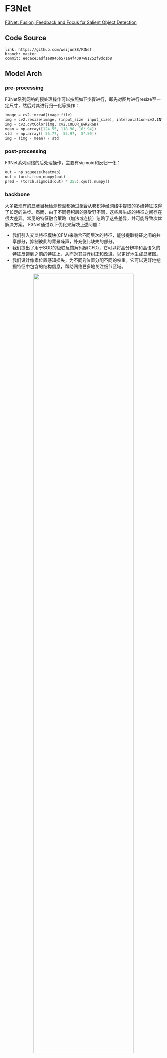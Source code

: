 
# F3Net

[F3Net: Fusion, Feedback and Focus for Salient Object Detection](https://arxiv.org/abs/1911.11445)

## Code Source
```
link: https://github.com/weijun88/F3Net
branch: master
commit: eecace3adf1e8946b571a4f4397681252f9dc1b8
```

## Model Arch

### pre-processing

F3Net系列网络的预处理操作可以按照如下步骤进行，即先对图片进行resize至一定尺寸，然后对其进行归一化等操作：

```python
image = cv2.imread(image_file)
img = cv2.resize(image, (input_size, input_size), interpolation=cv2.INTER_AREA)
img = cv2.cvtColor(img, cv2.COLOR_BGR2RGB)
mean = np.array([124.55, 118.90, 102.94])
std  = np.array([ 56.77,  55.97,  57.50])
img = (img - mean) / std
```

### post-processing

F3Net系列网络的后处理操作，主要有sigmoid和反归一化：
```python
out = np.squeeze(heatmap)
out = torch.from_numpy(out)
pred = (torch.sigmoid(out) * 255).cpu().numpy()
```

### backbone

大多数现有的显著目标检测模型都通过聚合从卷积神经网络中提取的多级特征取得了长足的进步。然而，由于不同卷积层的感受野不同，这些层生成的特征之间存在很大差异。常见的特征融合策略（加法或连接）忽略了这些差异，并可能导致次优解决方案。
F3Net通过以下优化来解决上述问题：
- 我们引入交叉特征模块(CFM)来融合不同层次的特征，能够提取特征之间的共享部分，抑制彼此的背景噪声，补充彼此缺失的部分。
- 我们提出了用于SOD的级联反馈解码器(CFD)，它可以将高分辨率和高语义的特征反馈到之前的特征上，从而对其进行纠正和改进，以更好地生成显著图。
- 我们设计像素位置感知损失，为不同的位置分配不同的权重。它可以更好地挖掘特征中包含的结构信息，帮助网络更多地关注细节区域。

<div  align="center">
<img src="../../../images/cv/salient_object_detection/f3net/f3net.png" width="80%" height="80%">
</div>

### common

- Cross Feature Module
- Cascaded Feedback Decoder

## Model Info

### 模型性能
| Models  | Flops(G) | Params(M) | MAE ↓ | avg F-Measure ↑ | SM ↑ | Shapes |
| :---: | :--: | :--: | :---: | :--------: | :---: | :--------: |
| [F3Net](https://github.com/weijun88/F3Net) | 77.240  |  25.537  | 0.033  |  0.924  | 0.925  | 3x512x512  |
| F3Net **vacc fp16** |  -  |  -  |  0.048  |  0.898  | 0.899  | 3x512x512  |
| F3Net **vacc kl_divergence int8** |  -  |  -  |   0.046  |  0.904  | 0.902  |  3x512x512  |


### 测评数据集说明


[ECSSD](http://www.cse.cuhk.edu.hk/leojia/projects/hsaliency/dataset.html)数据集，由香港中文大学的Yan等人于2013年建立, 包含了1000张图像, 这些图像由互联网得到。该数据集中的显著物体包含较复杂的结构, 且背景具备一定的复杂性。


<div  align="center">
<img src="../../../images/dataset/ecssd.jpg" width="80%" height="70%">
</div>

### 评价指标说明
显著性目标检测主要的评测指标包括：
- 均值绝对误差（Mean Absolute Error，MAE），用于通过测量归一化映射和真值掩码之间平均像素方向的绝对误差来解决这个问题，越小越好
- EMD距离(earth movers distance，EMD)，衡量的是显著性预测结果P与连续的人眼注意力真值分布Q之间的相似性, 该度量方式被定义为:从显著性预测结果P上的概率分布转移到连续的人眼注意力真值分布Q上的最小代价。因而, EMD距离越小, 表示估计结果越准确
- 交叉熵(kullback-leibler divergence，KLD)，主要基于信息理论, 经常被用于衡量两个概率分布之间的距离，在人眼关注点检测中, 该指标被定义为:通过显著性预测结果P来近似连续的人眼注意力真值分布Q时产生的信息损失，越小越好
- 标准化扫描路径显著性(normalized scanpath saliency, NSS)，是专门为显著性检测设计的评估指标，该指标被定义为:对在人眼关注点位置归一化的显著性(均值为0和归一化标准差)求平均。越小越好
- 线性相关系数(linear correlation coefficient, CC)，是一种用于衡量两个变量之间相关性的统计指标，在使用该度量时, 将显著性预测结果P和连续的人眼注意力真值分布Q视为随机变量。然后, 统计它们之间的线性相关性。该统计指标的取值范围是[-1, +1].当该指标的值接近-1或+1时, 代表显著性预测结果与真值标定高度相似
- 相似性测度(similarity metric, SIM)指标，将显著性预测结果P和连续的人眼注意力真值分布Q视为概率分布, 将二者归一化后, 通过计算每一个像素上的最小值, 最后加和得到。当相似性测度为1时, 表示两个概率分布一致; 为0时, 表示二者完全不同
- AUC指标(the area under the receiver operating characteristic curve, 简称ROC曲线), 即受试者工作特性曲线下面积.ROC曲线是以假阳性概率(false positive rate, FPR)为横轴, 以真阳性概率(true positive rate, 简称TPR)为纵轴所画出的曲线。AUC即为ROC曲线下的面积, 通过在[0, 1]上滑动的阈值, 能够将显著性检测结果P进行二值化, 从而得到ROC曲线。ROC曲线越趋近于左上方, AUC数值越大, 说明算法性能越好。当接近1时, 代表着显著性估计与真值标定完全一致
- F-Measure，由于查准率和查全率相互制约, 且查准率-查全率曲线包含了两个维度的评估指标, 不易比较, 因而需要就二者进行综合考量。该指标同时考虑了查准率和查全率, 能够较为全面、直观地反映出算法的性能。F-值指标的数值越大, 说明算法性能越好
- 结构相似性（Structural measure，S-measure）：用以评估实值显著性映射与真实值之间的结构相似性，其中So和Sr分别指对象感知和区域感知结构的相似性，越大越好


## Build_In Deploy

### step.1 获取预训练模型
- 观察[test.py#L56](https://github.com/weijun88/F3Net/blob/master/src/test.py#L56)，模型forward后只使用到第二个返回值。为减少模型推理时的数据拷贝，修改[src/net.py#L186](https://github.com/weijun88/F3Net/blob/master/src/net.py#L186)，只返回第二值，`return pred2`
- 在原仓库[test.py#L33](https://github.com/weijun88/F3Net/blob/master/src/test.py#L33)，定义模型和加载训练权重后，添加以下脚本，执行即可导出onnx和torchscript：
```python
input_shape = (1, 3, 512, 512)
shape_dict = [("input", input_shape)]
input_data = torch.randn(input_shape)
with torch.no_grad():
    scripted_model = torch.jit.trace(self.net, input_data).eval()
    scripted_model.save(self.snapshot.replace(".pth", ".torchscript.pt"))
    scripted_model = torch.jit.load(self.snapshot.replace(".pth", ".torchscript.pt"))

    torch.onnx.export(self.net, input_data, self.snapshot.replace(".pth", ".onnx"), input_names=["input"], output_names=["output"], opset_version=11,
    dynamic_axes= {
        "input": {0: 'batch_size', 2 : 'in_height', 3: 'in_width'},
        "output": {0: 'batch_size', 2: 'out_height', 3:'out_width'}
        }
    )
```

### step.2 准备数据集
- 下载[ECSSD](http://www.cse.cuhk.edu.hk/leojia/projects/hsaliency/dataset.html)数据集

### step.3 模型转换
1. 根据具体模型，修改编译配置
    - [official_f3net.yaml](./build_in/build/official_f3net.yaml)
    
    > - runstream推理，编译参数`backend.type: tvm_vacc`
    > - fp16精度: 编译参数`backend.dtype: fp16`
    > - int8精度: 编译参数`backend.dtype: int8`，需要配置量化数据集和预处理算子

2. 模型编译

    ```bash
    cd dhsnet
    mkdir workspace
    cd workspace
    vamc compile ./build_in/build/official_f3net.yaml
    ```

### step.4 模型推理
1. runstream
    - 参考：[official_vsx_inference.py](./build_in/vsx/python/official_vsx_inference.py)
    ```bash
    python ./build_in/vsx/python/official_vsx_inference.py \
        --image_dir /path/to/sod/ECSSD/image \
        --model_prefix_path deploy_weights/official_f3net_run_stream_fp16/mod \
        --vdsp_params_info ./build_in/vdsp_params/official-f3net-vdsp_params.json \
        --save_dir ./runstream_output \
        --device 0
    ```

    - 统计精度信息, 基于[eval.py](../common/eval/eval.py)
        ```
        python ../common/eval/eval.py --dataset-json path/to/config_dataset.json --method-json path/to/source_code/config_method.json
        ```
        - 来自[PySODEvalToolkit](https://github.com/lartpang/PySODEvalToolkit)工具箱
        - 配置数据集路径：[config_dataset.json](../common/eval/examples/config_dataset.json)
        - 配置模型推理结果路径及图片格式：[config_method.json](../common/eval/examples/config_method.json)
    
    <details><summary>点击查看精度统计结果</summary>

    - fp16精度
    Dataset: ECSSD

    | methods   |   mae |   maxfmeasure |   avgfmeasure |   adpfmeasure |   maxprecision |   avgprecision |   maxrecall |   avgrecall |   maxem |   avgem |   adpem |    sm |   wfm |
    |-----------|-------|---------------|---------------|---------------|----------------|----------------|-------------|-------------|---------|---------|---------|-------|-------|
    | Method1   | 0.099 |          0.79 |         0.783 |         0.788 |          0.859 |          0.814 |           1 |       0.793 |   0.857 |   0.842 |   0.852 | 0.806 | 0.754 |

    - int8精度
    Dataset: ECSSD

    | methods   |   mae |   maxfmeasure |   avgfmeasure |   adpfmeasure |   maxprecision |   avgprecision |   maxrecall |   avgrecall |   maxem |   avgem |   adpem |    sm |   wfm |
    |-----------|-------|---------------|---------------|---------------|----------------|----------------|-------------|-------------|---------|---------|---------|-------|-------|
    | Method1   | 0.075 |          0.84 |         0.831 |         0.836 |          0.916 |          0.869 |           1 |       0.812 |   0.889 |   0.878 |   0.885 | 0.845 | 0.801 |

    </details>

### step.5 性能精度测试
1. 性能测试
    - 配置vdsp参数[official-f3net-vdsp_params.json](./build_in/vdsp_params/official-f3net-vdsp_params.json)
    ```bash
    vamp -m deploy_weights/official_f3net_run_stream_fp16/mod \
        --vdsp_params ./build_in/vdsp_params/official-f3net-vdsp_params.json \
        -i 1 p 1 -b 1
    ```

2. 精度测试
    > **可选步骤**，通过vamp推理方式获得推理结果，然后解析及评估精度；与前文基于runstream脚本形式评估精度效果一致

    - 数据准备，基于[image2npz.py](../common/utils/image2npz.py)，将评估数据集转换为npz格式，生成对应的`npz_datalist.txt`：
    ```bash
    python ../common/utils/image2npz.py \
        --dataset_path sod/ECSSD/image \
        --target_path sod/ECSSD/image_npz \
        --text_path npz_datalist.txt
    ```

    - vamp推理得到npz结果
    ```bash
    vamp -m deploy_weights/official_f3net_run_stream_fp16/mod \
        --vdsp_params ./build_in/vdsp_params/official-f3net-vdsp_params.json \
        -i 1 p 1 -b 1 \
        --datalist npz_datalist.txt \
        --path_output npz_output
    ```

    - 解析npz结果，基于[vamp_eval.py](./build_in/vdsp_params/vamp_eval.py)
    ```bash
    python ./build_in/vdsp_params/vamp_eval.py \
        --src_dir data/ECSSD/image \
        --gt_dir data/ECSSD/mask \
        --input_npz_path npz_datalist.txt \
        --out_npz_dir npz_output \
        --input_shape 512 512 \
        --draw_dir npz_draw_result \
        --vamp_flag
    ```

    - 统计精度信息, 基于[eval.py](../common/eval/eval.py)
        ```
        python ../common/eval/eval.py --dataset-json path/to/config_dataset.json --method-json path/to/source_code/config_method.json
        ```
        - 来自[PySODEvalToolkit](https://github.com/lartpang/PySODEvalToolkit)工具箱
        - 配置数据集路径：[config_dataset.json](../common/eval/examples/config_dataset.json)
        - 配置模型推理结果路径及图片格式：[config_method.json](../common/eval/examples/config_method.json)
    


